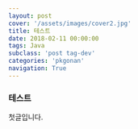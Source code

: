 ```yaml
---
layout: post
cover: '/assets/images/cover2.jpg'
title: 테스트
date: 2018-02-11 00:00:00
tags: Java
subclass: 'post tag-dev'
categories: 'pkgonan' 
navigation: True
---
```



### 테스트 ###
첫글입니다.
